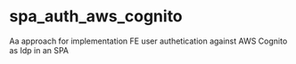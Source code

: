 # spa_auth_aws_cognito
Aa approach for implementation FE user authetication against AWS Cognito as Idp in an SPA
